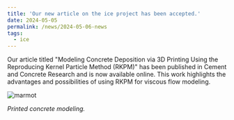 ```yaml
---
title: 'Our new article on the ice project has been accepted.'
date: 2024-05-05
permalink: /news/2024-05-06-news
tags:
  - ice
---
```


Our article titled "Modeling Concrete Deposition via 3D Printing Using the Reproducing Kernel Particle Method (RKPM)" has been published in Cement and Concrete Research and is now available online. This work highlights the advantages and possibilities of using RKPM for viscous flow modeling.

![marmot](/assets/img/print_concrete.png)

_Printed concrete modeling._

<!-- 
Headings are cool
======

You can have many headings
======

Aren't headings cool?
------ -->